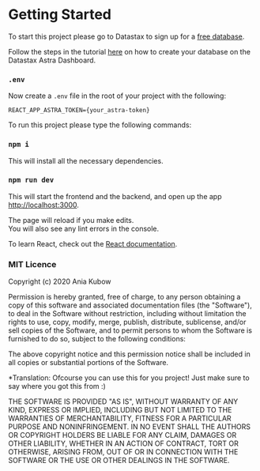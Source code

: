 # Getting Started

To start this project please  go to Datastax to sign up for a [free database](https://astra.dev/3rg17zz). 

Follow the steps in the tutorial [here](https://www.youtube.com/watch?v=KPplWOCZd5A) on how to create your database on the Datastax Astra Dashboard.



### `.env`
Now create a `.env` file in the root of your project with the following:

```
REACT_APP_ASTRA_TOKEN={your_astra-token}
```

To run this project please type the following commands:

### `npm i`

This will install all the necessary dependencies.

### `npm run dev`

This will start the frontend and the backend, and open up the app  [http://localhost:3000](http://localhost:3000).

The page will reload if you make edits.\
You will also see any lint errors in the console.

To learn React, check out the [React documentation](https://reactjs.org/).


### MIT Licence

Copyright (c) 2020 Ania Kubow

Permission is hereby granted, free of charge, to any person obtaining a copy of this software and associated documentation files (the "Software"), to deal in the Software without restriction, including without limitation the rights to use, copy, modify, merge, publish, distribute, sublicense, and/or sell copies of the Software, and to permit persons to whom the Software is furnished to do so, subject to the following conditions:

The above copyright notice and this permission notice shall be included in all copies or substantial portions of the Software.

*Translation: Ofcourse you can use this for you project! Just make sure to say where you got this from :)

THE SOFTWARE IS PROVIDED "AS IS", WITHOUT WARRANTY OF ANY KIND, EXPRESS OR IMPLIED, INCLUDING BUT NOT LIMITED TO THE WARRANTIES OF MERCHANTABILITY, FITNESS FOR A PARTICULAR PURPOSE AND NONINFRINGEMENT. IN NO EVENT SHALL THE AUTHORS OR COPYRIGHT HOLDERS BE LIABLE FOR ANY CLAIM, DAMAGES OR OTHER LIABILITY, WHETHER IN AN ACTION OF CONTRACT, TORT OR OTHERWISE, ARISING FROM, OUT OF OR IN CONNECTION WITH THE SOFTWARE OR THE USE OR OTHER DEALINGS IN THE SOFTWARE.
